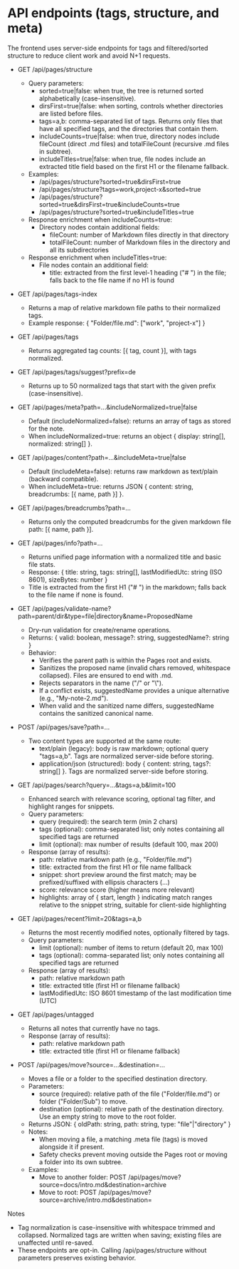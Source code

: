 # API endpoints (tags, structure, and meta)

The frontend uses server-side endpoints for tags and filtered/sorted structure to reduce client work and avoid N+1 requests.

- GET /api/pages/structure
  - Query parameters:
    - sorted=true|false: when true, the tree is returned sorted alphabetically (case-insensitive).
    - dirsFirst=true|false: when sorting, controls whether directories are listed before files.
    - tags=a,b: comma-separated list of tags. Returns only files that have all specified tags, and the directories that contain them.
    - includeCounts=true|false: when true, directory nodes include fileCount (direct .md files) and totalFileCount (recursive .md files in subtree).
    - includeTitles=true|false: when true, file nodes include an extracted title field based on the first H1 or the filename fallback.
  - Examples:
    - /api/pages/structure?sorted=true&dirsFirst=true
    - /api/pages/structure?tags=work,project-x&sorted=true
    - /api/pages/structure?sorted=true&dirsFirst=true&includeCounts=true
    - /api/pages/structure?sorted=true&includeTitles=true
  - Response enrichment when includeCounts=true:
    - Directory nodes contain additional fields:
      - fileCount: number of Markdown files directly in that directory
      - totalFileCount: number of Markdown files in the directory and all its subdirectories
  - Response enrichment when includeTitles=true:
    - File nodes contain an additional field:
      - title: extracted from the first level-1 heading ("# ") in the file; falls back to the file name if no H1 is found

- GET /api/pages/tags-index
  - Returns a map of relative markdown file paths to their normalized tags.
  - Example response: { "Folder/file.md": ["work", "project-x"] }

- GET /api/pages/tags
  - Returns aggregated tag counts: [{ tag, count }], with tags normalized.

- GET /api/pages/tags/suggest?prefix=de
  - Returns up to 50 normalized tags that start with the given prefix (case-insensitive).

- GET /api/pages/meta?path=...&includeNormalized=true|false
  - Default (includeNormalized=false): returns an array of tags as stored for the note.
  - When includeNormalized=true: returns an object { display: string[], normalized: string[] }.

- GET /api/pages/content?path=...&includeMeta=true|false
  - Default (includeMeta=false): returns raw markdown as text/plain (backward compatible).
  - When includeMeta=true: returns JSON { content: string, breadcrumbs: [{ name, path }] }.

- GET /api/pages/breadcrumbs?path=...
  - Returns only the computed breadcrumbs for the given markdown file path: [{ name, path }].

- GET /api/pages/info?path=...
  - Returns unified page information with a normalized title and basic file stats.
  - Response: { title: string, tags: string[], lastModifiedUtc: string (ISO 8601), sizeBytes: number }
  - Title is extracted from the first H1 ("# ") in the markdown; falls back to the file name if none is found.

- GET /api/pages/validate-name?path=parent/dir&type=file|directory&name=ProposedName
  - Dry-run validation for create/rename operations.
  - Returns: { valid: boolean, message?: string, suggestedName?: string }
  - Behavior:
    - Verifies the parent path is within the Pages root and exists.
    - Sanitizes the proposed name (invalid chars removed, whitespace collapsed). Files are ensured to end with .md.
    - Rejects separators in the name ("/" or "\\").
    - If a conflict exists, suggestedName provides a unique alternative (e.g., "My-note-2.md").
    - When valid and the sanitized name differs, suggestedName contains the sanitized canonical name.

- POST /api/pages/save?path=...
  - Two content types are supported at the same route:
    - text/plain (legacy): body is raw markdown; optional query "tags=a,b". Tags are normalized server-side before storing.
    - application/json (structured): body { content: string, tags?: string[] }. Tags are normalized server-side before storing.

- GET /api/pages/search?query=...&tags=a,b&limit=100
  - Enhanced search with relevance scoring, optional tag filter, and highlight ranges for snippets.
  - Query parameters:
    - query (required): the search term (min 2 chars)
    - tags (optional): comma-separated list; only notes containing all specified tags are returned
    - limit (optional): max number of results (default 100, max 200)
  - Response (array of results):
    - path: relative markdown path (e.g., "Folder/file.md")
    - title: extracted from the first H1 or file name fallback
    - snippet: short preview around the first match; may be prefixed/suffixed with ellipsis characters (…)
    - score: relevance score (higher means more relevant)
    - highlights: array of { start, length } indicating match ranges relative to the snippet string, suitable for client-side highlighting

- GET /api/pages/recent?limit=20&tags=a,b
  - Returns the most recently modified notes, optionally filtered by tags.
  - Query parameters:
    - limit (optional): number of items to return (default 20, max 100)
    - tags (optional): comma-separated list; only notes containing all specified tags are returned
  - Response (array of results):
    - path: relative markdown path
    - title: extracted title (first H1 or filename fallback)
    - lastModifiedUtc: ISO 8601 timestamp of the last modification time (UTC)

- GET /api/pages/untagged
  - Returns all notes that currently have no tags.
  - Response (array of results):
    - path: relative markdown path
    - title: extracted title (first H1 or filename fallback)

- POST /api/pages/move?source=...&destination=...
  - Moves a file or a folder to the specified destination directory.
  - Parameters:
    - source (required): relative path of the file ("Folder/file.md") or folder ("Folder/Sub") to move.
    - destination (optional): relative path of the destination directory. Use an empty string to move to the root folder.
  - Returns JSON: { oldPath: string, path: string, type: "file"|"directory" }
  - Notes:
    - When moving a file, a matching .meta file (tags) is moved alongside it if present.
    - Safety checks prevent moving outside the Pages root or moving a folder into its own subtree.
  - Examples:
    - Move to another folder: POST /api/pages/move?source=docs/intro.md&destination=archive
    - Move to root: POST /api/pages/move?source=archive/intro.md&destination=

Notes
- Tag normalization is case-insensitive with whitespace trimmed and collapsed. Normalized tags are written when saving; existing files are unaffected until re-saved.
- These endpoints are opt-in. Calling /api/pages/structure without parameters preserves existing behavior.
